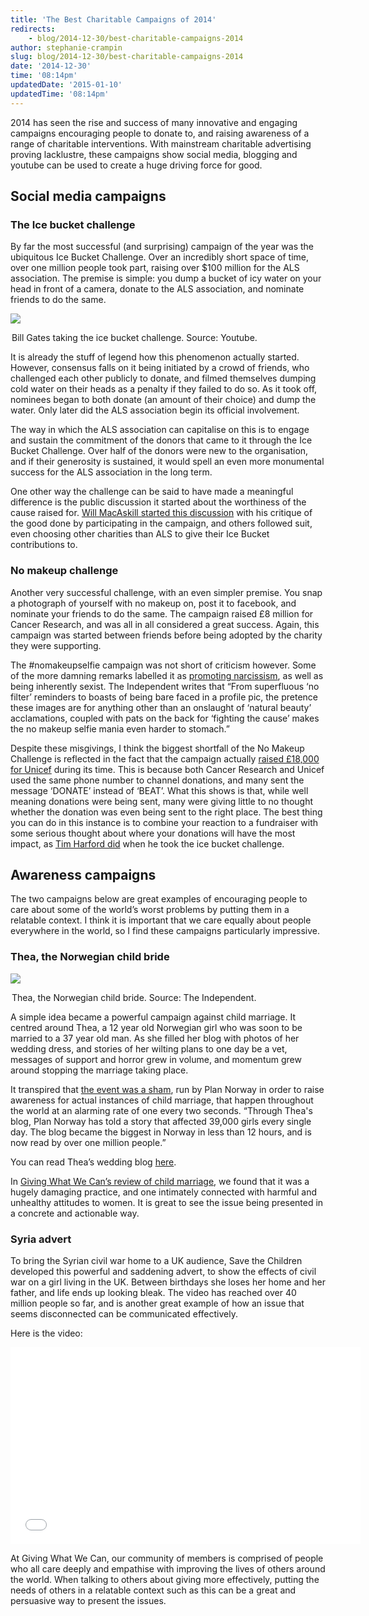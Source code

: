 ```yaml
---
title: 'The Best Charitable Campaigns of 2014'
redirects:
    - blog/2014-12-30/best-charitable-campaigns-2014
author: stephanie-crampin
slug: blog/2014-12-30/best-charitable-campaigns-2014
date: '2014-12-30'
time: '08:14pm'
updatedDate: '2015-01-10'
updatedTime: '08:14pm'
---
```

2014 has seen the rise and success of many innovative and engaging campaigns encouraging people to donate to, and raising awareness of a range of charitable interventions. With mainstream charitable advertising proving lacklustre, these campaigns show social media, blogging and youtube can be used to create a huge driving force for good.

## Social media campaigns

### The Ice bucket challenge

By far the most successful (and surprising) campaign of the year was the ubiquitous Ice Bucket Challenge. Over an incredibly short space of time, over one million people took part, raising over $100 million for the ALS association. The premise is simple: you dump a bucket of icy water on your head in front of a camera, donate to the ALS association, and nominate friends to do the same.

![](/images/uploads/maxresdefault.jpg)

<legend>Bill Gates taking the ice bucket challenge. Source: Youtube.</legend>

It is already the stuff of legend how this phenomenon actually started. However, consensus falls on it being initiated by a crowd of friends, who challenged each other publicly to donate, and filmed themselves dumping cold water on their heads as a penalty if they failed to do so. As it took off, nominees began to both donate (an amount of their choice) and dump the water. Only later did the ALS association begin its official involvement.

The way in which the ALS association can capitalise on this is to engage and sustain the commitment of the donors that came to it through the Ice Bucket Challenge. Over half of the donors were new to the organisation, and if their generosity is sustained, it would spell an even more monumental success for the ALS association in the long term.

One other way the challenge can be said to have made a meaningful difference is the public discussion it started about the worthiness of the cause raised for. [Will MacAskill started this discussion](http://qz.com/249649/the-cold-hard-truth-about-the-ice-bucket-challenge/) with his critique of the good done by participating in the campaign, and others followed suit, even choosing other charities than ALS to give their Ice Bucket contributions to.

### No makeup challenge

Another very successful challenge, with an even simpler premise. You snap a photograph of yourself with no makeup on, post it to facebook, and nominate your friends to do the same. The campaign raised £8 million for Cancer Research, and was all in all considered a great success. Again, this campaign was started between friends before being adopted by the charity they were supporting.

The #nomakeupselfie campaign was not short of criticism however. Some of the more damning remarks labelled it as [promoting narcissism](http://www.independent.co.uk/voices/comment/the-no-makeup-selfie-craze-is-just-narcissism-masked-as-charity-9202929.html), as well as being inherently sexist. The Independent writes that “From superfluous ‘no filter’ reminders to boasts of being bare faced in a profile pic, the pretence these images are for anything other than an onslaught of ‘natural beauty’ acclamations, coupled with pats on the back for ‘fighting the cause’ makes the no makeup selfie mania even harder to stomach.”

Despite these misgivings, I think the biggest shortfall of the No Makeup Challenge is reflected in the fact that the campaign actually [raised £18,000 for Unicef](http://www.bbc.co.uk/news/technology-26723457) during its time. This is because both Cancer Research and Unicef used the same phone number to channel donations, and many sent the message ‘DONATE’ instead of ‘BEAT’. What this shows is that, while well meaning donations were being sent, many were giving little to no thought whether the donation was even being sent to the right place. The best thing you can do in this instance is to combine your reaction to a fundraiser with some serious thought about where your donations will have the most impact, as [Tim Harford did](http://timharford.com/2014/09/in-which-i-take-the-ice-bucket-challenge-the-nerdy-way/ ) when he took the ice bucket challenge.

## Awareness campaigns

The two campaigns below are great examples of encouraging people to care about some of the world’s worst problems by putting them in a relatable context. I think it is important that we care equally about people everywhere in the world, so I find these campaigns particularly impressive.

### Thea, the Norwegian child bride

![](/images/uploads/bride2.jpg)

<legend>Thea, the Norwegian child bride. Source: The Independent.</legend>

A simple idea became a powerful campaign against child marriage. It centred around Thea, a 12 year old Norwegian girl who was soon to be married to a 37 year old man. As she filled her blog with photos of her wedding dress, and stories of her wilting plans to one day be a vet, messages of support and horror grew in volume, and momentum grew around stopping the marriage taking place.

It transpired that [the event was a sham](http://www.plan-norge.no/english), run by Plan Norway in order to raise awareness for actual instances of child marriage, that happen throughout the world at an alarming rate of one every two seconds. “Through Thea's blog, Plan Norway has told a story that affected 39,000 girls every single day. The blog became the biggest in Norway in less than 12 hours, and is now read by over one million people.”

You can read Thea’s wedding blog [here](http://www.plan-norge.no/theas-wedding-blog).

In [Giving What We Can’s review of child marriage](https://www.givingwhatwecan.org/research/charities-area/child-marriage), we found that it was a hugely damaging practice, and one intimately connected with harmful and unhealthy attitudes to women. It is great to see the issue being presented in a concrete and actionable way.

### Syria advert

To bring the Syrian civil war home to a UK audience, Save the Children developed this powerful and saddening advert, to show the effects of civil war on a girl living in the UK. Between birthdays she loses her home and her father, and life ends up looking bleak. The video has reached over 40 million people so far, and is another great example of how an issue that seems disconnected can be communicated effectively.

Here is the video:

<iframe width="560" height="315" src="//www.youtube.com/embed/RBQ-IoHfimQ" frameborder="0" allowfullscreen=""></iframe>

At Giving What We Can, our community of members is comprised of people who all care deeply and empathise with improving the lives of others around the world. When talking to others about giving more effectively, putting the needs of others in a relatable context such as this can be a great and persuasive way to present the issues.
